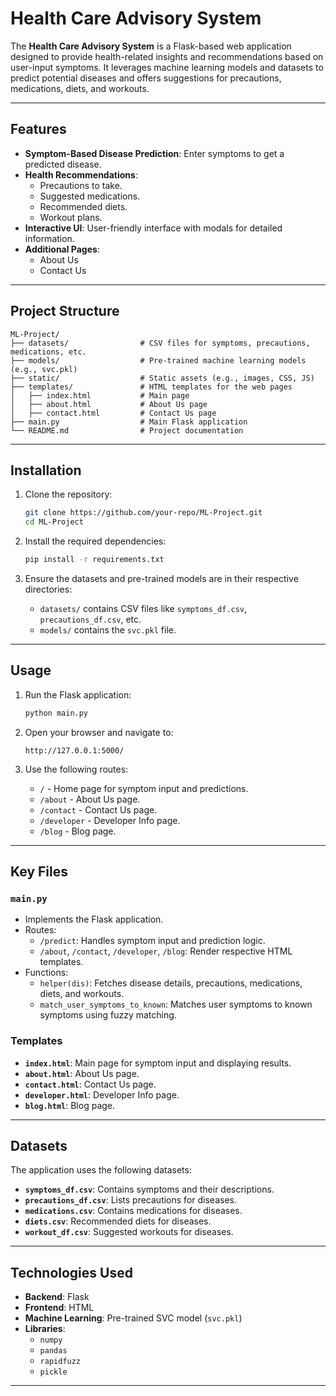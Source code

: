 # Health Care Advisory System

The **Health Care Advisory System** is a Flask-based web application designed to provide health-related insights and recommendations based on user-input symptoms. It leverages machine learning models and datasets to predict potential diseases and offers suggestions for precautions, medications, diets, and workouts.

---

## Features

- **Symptom-Based Disease Prediction**: Enter symptoms to get a predicted disease.
- **Health Recommendations**:
  - Precautions to take.
  - Suggested medications.
  - Recommended diets.
  - Workout plans.
- **Interactive UI**: User-friendly interface with modals for detailed information.
- **Additional Pages**:
  - About Us
  - Contact Us


---

## Project Structure

```
ML-Project/
├── datasets/                # CSV files for symptoms, precautions, medications, etc.
├── models/                  # Pre-trained machine learning models (e.g., svc.pkl)
├── static/                  # Static assets (e.g., images, CSS, JS)
├── templates/               # HTML templates for the web pages
│   ├── index.html           # Main page
│   ├── about.html           # About Us page
│   ├── contact.html         # Contact Us page
├── main.py                  # Main Flask application
└── README.md                # Project documentation
```

---

## Installation

1. Clone the repository:
   ```bash
   git clone https://github.com/your-repo/ML-Project.git
   cd ML-Project
   ```

2. Install the required dependencies:
   ```bash
   pip install -r requirements.txt
   ```

3. Ensure the datasets and pre-trained models are in their respective directories:
   - `datasets/` contains CSV files like `symptoms_df.csv`, `precautions_df.csv`, etc.
   - `models/` contains the `svc.pkl` file.

---

## Usage

1. Run the Flask application:
   ```bash
   python main.py
   ```

2. Open your browser and navigate to:
   ```
   http://127.0.0.1:5000/
   ```

3. Use the following routes:
   - `/` - Home page for symptom input and predictions.
   - `/about` - About Us page.
   - `/contact` - Contact Us page.
   - `/developer` - Developer Info page.
   - `/blog` - Blog page.

---

## Key Files

### `main.py`
- Implements the Flask application.
- Routes:
  - `/predict`: Handles symptom input and prediction logic.
  - `/about`, `/contact`, `/developer`, `/blog`: Render respective HTML templates.
- Functions:
  - `helper(dis)`: Fetches disease details, precautions, medications, diets, and workouts.
  - `match_user_symptoms_to_known`: Matches user symptoms to known symptoms using fuzzy matching.

### Templates
- **`index.html`**: Main page for symptom input and displaying results.
- **`about.html`**: About Us page.
- **`contact.html`**: Contact Us page.
- **`developer.html`**: Developer Info page.
- **`blog.html`**: Blog page.

---

## Datasets

The application uses the following datasets:
- **`symptoms_df.csv`**: Contains symptoms and their descriptions.
- **`precautions_df.csv`**: Lists precautions for diseases.
- **`medications.csv`**: Contains medications for diseases.
- **`diets.csv`**: Recommended diets for diseases.
- **`workout_df.csv`**: Suggested workouts for diseases.

---

## Technologies Used

- **Backend**: Flask
- **Frontend**: HTML
- **Machine Learning**: Pre-trained SVC model (`svc.pkl`)
- **Libraries**:
  - `numpy`
  - `pandas`
  - `rapidfuzz`
  - `pickle`

---
